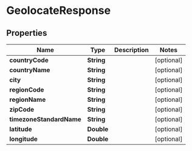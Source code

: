 
# GeolocateResponse

## Properties
Name | Type | Description | Notes
------------ | ------------- | ------------- | -------------
**countryCode** | **String** |  |  [optional]
**countryName** | **String** |  |  [optional]
**city** | **String** |  |  [optional]
**regionCode** | **String** |  |  [optional]
**regionName** | **String** |  |  [optional]
**zipCode** | **String** |  |  [optional]
**timezoneStandardName** | **String** |  |  [optional]
**latitude** | **Double** |  |  [optional]
**longitude** | **Double** |  |  [optional]



